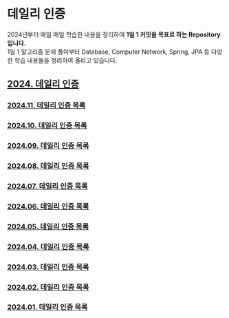 # 데일리 인증
2024년부터 매일 매일 학습한 내용을 정리하여 **1일 1 커밋을 목표로 하는 Repository입니다.**
<br>
1일 1 알고리즘 문제 풀이부터 Database, Computer Network, Spring, JPA 등 다양한 학습 내용들을 정리하여 올리고 있습니다.

## [2024. 데일리 인증](https://github.com/jwelyl/daily_certification/blob/main/2024/2024_daily_certification.md)

### [2024.11. 데일리 인증 목록](https://github.com/jwelyl/daily_certification/blob/main/2024/11/2024_11_daily_certification.md)

### [2024.10. 데일리 인증 목록](https://github.com/jwelyl/daily_certification/blob/main/2024/10/2024_10_daily_certification.md)

### [2024.09. 데일리 인증 목록](https://github.com/jwelyl/daily_certification/blob/main/2024/09/2024_09_daily_certification.md)

### [2024.08. 데일리 인증 목록](https://github.com/jwelyl/daily_certification/blob/main/2024/08/2024_08_daily_certification.md)

### [2024.07. 데일리 인증 목록](https://github.com/jwelyl/daily_certification/blob/main/2024/07/2024_07_daily_certification.md)

### [2024.06. 데일리 인증 목록](https://github.com/jwelyl/daily_certification/blob/main/2024/06/2024_06_daily_certification.md)

### [2024.05. 데일리 인증 목록](https://github.com/jwelyl/daily_certification/blob/main/2024/05/2024_05_daily_certification.md)

### [2024.04. 데일리 인증 목록](https://github.com/jwelyl/daily_certification/blob/main/2024/04/2024_04_daily_certification.md)

### [2024.03. 데일리 인증 목록](https://github.com/jwelyl/daily_certification/blob/main/2024/03/2024_03_daily_certification.md)

### [2024.02. 데일리 인증 목록](https://github.com/jwelyl/daily_certification/blob/main/2024/02/2024_02_daily_certification.md)

### [2024.01. 데일리 인증 목록](https://github.com/jwelyl/daily_certification/blob/main/2024/01/2024_01_daily_certification.md)

